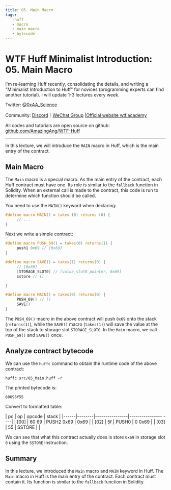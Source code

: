 ```yaml
---
title: 05. Main Macro
tags:
   -huff
   - macro
   - main macro
   - bytecode
---
```


# WTF Huff Minimalist Introduction: 05. Main Macro

I'm re-learning Huff recently, consolidating the details, and writing a "Minimalist Introduction to Huff" for novices (programming experts can find another tutorial). I will update 1-3 lectures every week.

Twitter: [@0xAA_Science](https://twitter.com/0xAA_Science)

Community: [Discord](https://discord.gg/5akcruXrsk)｜[WeChat Group](https://docs.google.com/forms/d/e/1FAIpQLSe4KGT8Sh6sJ7hedQRuIYirOoZK_85miz3dw7vA1-YjodgJ-A/viewform?usp=sf_link) |[Official website wtf.academy](https://wtf.academy)

All codes and tutorials are open source on github: [github.com/AmazingAng/WTF-Huff](https://github.com/AmazingAng/WTF-Huff)

-----

In this lecture, we will introduce the `MAIN` macro in Huff, which is the main entry of the contract.

## Main Macro

The `Main` macro is a special macro. As the main entry of the contract, each Huff contract must have one. Its role is similar to the `fallback` function in Solidity. When an external call is made to the contract, this code is run to determine which function should be called.

You need to use the `MAIN()` keyword when declaring:

```c
#define macro MAIN() = takes (0) returns (0) {
     // ...
}
```

Next we write a simple contract:

```c
#define macro PUSH_69() = takes(0) returns(1) {
     push1 0x69 // [0x69]
}

#define macro SAVE() = takes(1) returns(0) {
     // [0x69]
     [STORAGE_SLOT0] // [value_slot0_pointer, 0x69]
     sstore // []

}

#define macro MAIN() = takes(0) returns(0) {
     PUSH_69() // []
     SAVE()
}
```

The `PUSH_69()` macro in the above contract will push `0x69` onto the stack (`returns(1)`), while the `SAVE()` macro (`takes(1)`) will save the value at the top of the stack to storage slot `STORAGE_SLOT0`. In the `Main` macro, we call `PUSH_69()` and `SAVE()` once.


## Analyze contract bytecode

We can use the `huffc` command to obtain the runtime code of the above contract:

```shell
huffc src/05_Main.huff -r
```

The printed bytecode is:

```
60695f55
```

Convert to formatted table:

| pc | op | opcode | stack |
|------|--------|----------------|---------------- ----|
| [00] | 60 69 | PUSH2 0x69 | 0x69 |
| [02] | 5f | PUSH0 | 0 0x69 |
| [03] | 55 | SSTORE | |

We can see that what this contract actually does is store `0x69` in storage slot `0` using the `SSTORE` instruction.

## Summary

In this lecture, we introduced the `Main` macro and `MAIN` keyword in Huff. The `Main` macro in Huff is the main entry of the contract. Each contract must contain it. Its function is similar to the `fallback` function in Solidity.
